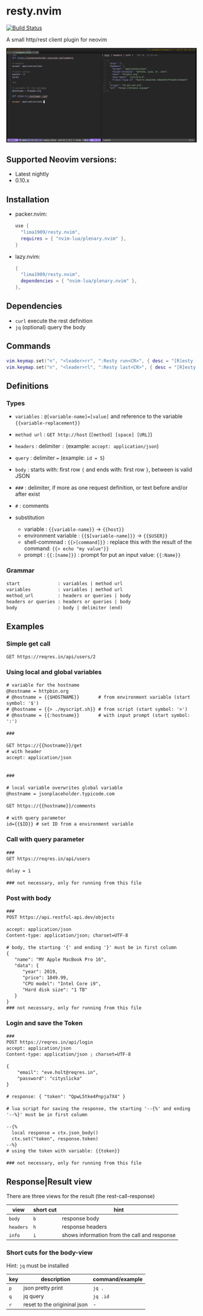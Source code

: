 # resty.nvim


[![Build Status]][Build Action]

[Build Status]: https://github.com/lima1909/resty.nvim/actions/workflows/ci.yaml/badge.svg
[Build Action]: https://github.com/lima1909/resty.nvim/actions


A small http/rest client plugin for neovim

<div align="center">

![image](https://github.com/lima1909/resty.nvim/blob/main/pic/resty.png)

</div>

## Supported Neovim versions:

- Latest nightly
- 0.10.x

## Installation

- packer.nvim:

  ```lua
  use {
    "lima1909/resty.nvim",
    requires = { "nvim-lua/plenary.nvim" },
  }
  ```

- lazy.nvim:

  ```lua
  {
    "lima1909/resty.nvim",
    dependencies = { "nvim-lua/plenary.nvim" },
  },
  ```

## Dependencies

- `curl` execute the rest definition
- `jq` (optional) query the body

## Commands

```lua
vim.keymap.set("n", "<leader>rr", ":Resty run<CR>", { desc = "[R]esty [R]un" })
vim.keymap.set("n", "<leader>rl", ":Resty last<CR>", { desc = "[R]esty run [L]ast" })
```

## Definitions

### Types

- `variables`      : `@[variable-name]=[value]` and reference to the variable `{{variable-replacement}}`
- `method url`     : `GET http://host` (`[method] [space] [URL]`)
- `headers`        : delimiter `:` (example: `accept: application/json`)
- `query`          : delimiter `=` (example: `id = 5`)
- `body`           : starts with: first row `{` and ends with: first row `}`, between is valid JSON
- `###`            : delimiter, if more as one request definition, or text before and/or after exist
- `#`              : comments

- substitution 
  - variable             : `{{variable-name}}` -> `{{host}}`
  - environment variable : `{{$[variable-name]}}` -> `{{$USER}}`
  - shell-commnad        : `{{>[command]}}` : replace this with the result of the command: `{{> echo "my value"}}`
  - prompt               : `{{:[name]}}` : prompt for put an input value: `{{:Name}}`

### Grammar

```
start              : variables | method url
variables          : variables | method url
method_url         : headers or queries | body
headers or queries : headers or queries | body
body               : body | delimiter (end)
```

## Examples

###  Simple get call

```http
GET https://reqres.in/api/users/2
```

### Using local and global variables 

```http
# variable for the hostname
@hostname = httpbin.org
# @hostname = {{$HOSTNAME}}       # from environment variable (start symbol: '$')
# @hostname = {{> ./myscript.sh}} # from script (start symbol: '>')
# @hostname = {{:hostname}}       # with input prompt (start symbol: ':')

###  

GET https://{{hostname}}/get
# with header
accept: application/json  


###  

# local variable overwrites global variable
@hostname = jsonplaceholder.typicode.com

GET https://{{hostname}}/comments

# with query parameter
id={{$ID}} # set ID from a environment variable
```

### Call with query parameter

```http
###
GET https://reqres.in/api/users

delay = 1

### not necessary, only for running from this file
```

### Post with body

```http
###
POST https://api.restful-api.dev/objects

accept: application/json  
Content-type: application/json; charset=UTF-8

# body, the starting '{' and ending '}' must be in first column
{
   "name": "MY Apple MacBook Pro 16",
   "data": {
      "year": 2019,
      "price": 1849.99,
      "CPU model": "Intel Core i9",
      "Hard disk size": "1 TB"
   }
}
### not necessary, only for running from this file
```

### Login and save the Token

```http
###
POST https://reqres.in/api/login
accept: application/json  
Content-type: application/json ; charset=UTF-8

{
    "email": "eve.holt@reqres.in",
    "password": "cityslicka"
}

# response: { "token": "QpwL5tke4Pnpja7X4" }

# lua script for saving the response, the starting '--{%' and ending '--%}' must be in first column

--{%
  local response = ctx.json_body()
  ctx.set("token", response.token)
--%}
# using the token with variable: {{token}}

### not necessary, only for running from this file
```

## Response|Result view

There are three views for the result (the rest-call-response)

| view      | short cut | hint                                         |
|-----------|-----------|----------------------------------------------|
| `body`    |   `b`     | response body                                |
| `headers` |   `h`     | response headers                             |
| `info`    |   `i`     | shows information from the call and response |


### Short cuts for the body-view

Hint: `jq` must be installed

| key | description                   | command/example  |
|-----|-------------------------------|------------------|
| `p` | json pretty print             | `jq .`           |
| `q` | jq query                      | `jq .id`         |
| `r` | reset to the origininal json  | -                |

